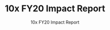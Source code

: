 ---
slug: fy20-impact-report
reportUrl: "/assets/10x_FY20_Impact_Report.pdf"
title: 10x FY20 Impact Report
subtitle: 10x FY20 Impact Report
year: 2020
excerpt: "In our FY20 impact report, we delve into our journey from shipping prototypes
  to shipping live products. We showcase nine of our high-impact projects and explore
  the concept of 10x dark matter for the first time, which covers the value we seek
  to produce as a program that isn’t product-shaped."
template: "6"
pdf: true
eleventyExcludeFromCollections: true
permalink: false

---